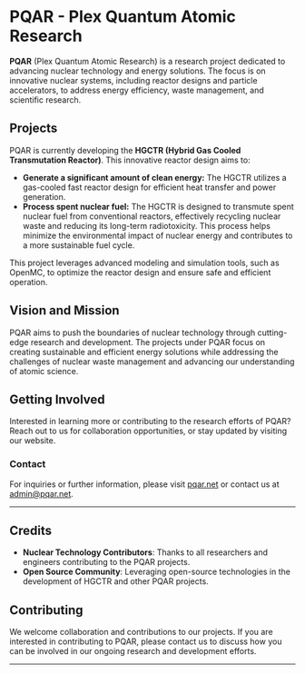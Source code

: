 # PQAR - Plex Quantum Atomic Research

**PQAR** (Plex Quantum Atomic Research) is a research project dedicated to advancing nuclear technology and energy solutions. The focus is on innovative nuclear systems, including reactor designs and particle accelerators, to address energy efficiency, waste management, and scientific research.

## Projects

PQAR is currently developing the **HGCTR (Hybrid Gas Cooled Transmutation Reactor)**. This innovative reactor design aims to:

* **Generate a significant amount of clean energy:** The HGCTR utilizes a gas-cooled fast reactor design for efficient heat transfer and power generation.
* **Process spent nuclear fuel:** The HGCTR is designed to transmute spent nuclear fuel from conventional reactors, effectively recycling nuclear waste and reducing its long-term radiotoxicity. This process helps minimize the environmental impact of nuclear energy and contributes to a more sustainable fuel cycle.

This project leverages advanced modeling and simulation tools, such as OpenMC, to optimize the reactor design and ensure safe and efficient operation.

## Vision and Mission

PQAR aims to push the boundaries of nuclear technology through cutting-edge research and development. The projects under PQAR focus on creating sustainable and efficient energy solutions while addressing the challenges of nuclear waste management and advancing our understanding of atomic science.

## Getting Involved

Interested in learning more or contributing to the research efforts of PQAR? Reach out to us for collaboration opportunities, or stay updated by visiting our website.

### Contact

For inquiries or further information, please visit [pqar.net](https://pqar.net) or contact us at [admin@pqar.net](mailto:admin@pqar.net).

---

## Credits

- **Nuclear Technology Contributors**: Thanks to all researchers and engineers contributing to the PQAR projects.
- **Open Source Community**: Leveraging open-source technologies in the development of HGCTR and other PQAR projects.
  
## Contributing

We welcome collaboration and contributions to our projects. If you are interested in contributing to PQAR, please contact us to discuss how you can be involved in our ongoing research and development efforts.

---
